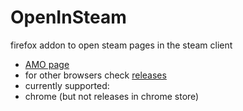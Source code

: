 # OpenInSteam
firefox addon to open steam pages in the steam client

- [AMO page](https://addons.mozilla.org/firefox/addon/open-in-steam-sx2/)
- for other browsers check [releases](https://github.com/shinrax2/OpenInSteam/releases)
- currently supported:
- chrome (but not releases in chrome store)
